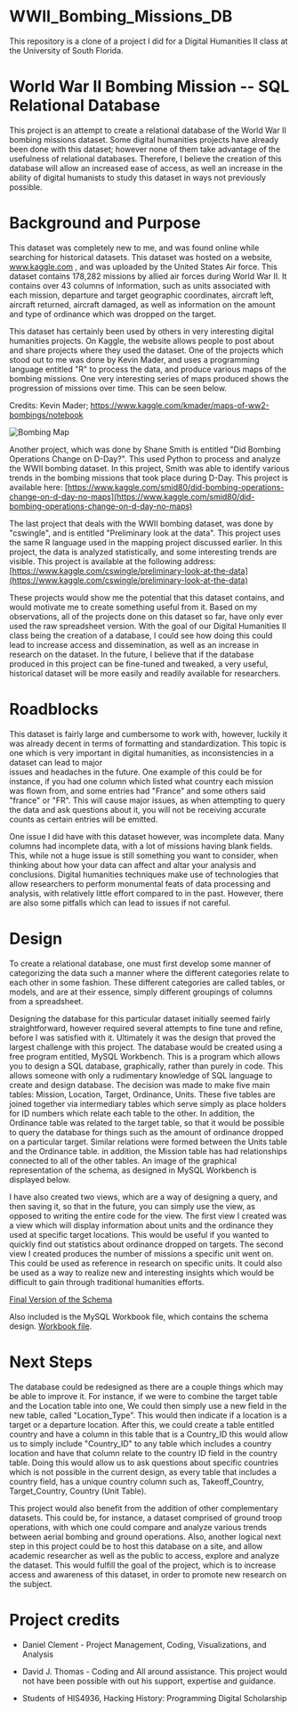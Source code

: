# WWII_Bombing_Missions_DB
This repository is a clone of a project I did for a Digital Humanities II class at the University of South Florida. 

# World War II Bombing Mission -- SQL Relational Database

This project is an attempt to create a relational database of the World War II bombing missions dataset. Some digital
humanities projects have already been done with this dataset; however none of them take advantage of the usefulness
of relational databases. Therefore, I believe the creation of this database will allow an increased ease of access, 
as well an increase in the ability of digital humanists to study this dataset in ways not previously possible.
    
# Background and Purpose

This dataset was completely new to me, and was found online while searching for historical datasets. 
This dataset was hosted on a website, www.kaggle.com , and was uploaded by the United States Air force. 
This dataset contains 178,282 missions by allied air forces during World War II. It contains over 43 columns 
of information, such as units associated with each mission, departure and target geographic coordinates, 
aircraft left, aircraft returned, aircraft damaged, as well as information on the amount and type of
ordinance which was dropped on the target.

This dataset has certainly been used by others in very interesting digital humanities projects. On Kaggle, the 
website allows people to post about and share projects where they used the dataset. One of the projects which 
stood out to me was done by Kevin Mader, and uses a programming language entitled "R" to process the data, and 
produce various maps of the bombing missions. One very interesting series of maps produced shows the progression 
of missions over time. This can be seen below.

Credits: Kevin Mader; https://www.kaggle.com/kmader/maps-of-ww2-bombings/notebook

![Bombing Map](https://github.com/dclement1/WWII_Bombing_Missions_DB/Images/Kevin_Mader_WWII_Bombing_Maps.JPG)

Another project, which was done by Shane Smith is entitled "Did Bombing Operations Change on D-Day?". This used 
Python to process and analyze the WWII bombing dataset. In this project, Smith was able to identify various trends
in the bombing missions that took place during D-Day. This project is available here: 
[https://www.kaggle.com/smid80/did-bombing-operations-change-on-d-day-no-maps](https://www.kaggle.com/smid80/did-bombing-operations-change-on-d-day-no-maps)

The last project that deals with the WWII bombing dataset, was done by "cswingle", and is entitled "Preliminary look
at the data". This project uses the same R language used in the mapping project discussed earlier. In this project, 
the data is analyzed statistically, and some interesting trends are visible. This project is available at the following 
address: [https://www.kaggle.com/cswingle/preliminary-look-at-the-data](https://www.kaggle.com/cswingle/preliminary-look-at-the-data)

These projects would show me the potential that this dataset contains, and would motivate me to create something useful  from it. Based on my observations, all of the projects done on this dataset so far, have only ever used the raw  spreadsheet version. With the goal of our Digital Humanities II class being the creation of a database, I could see 
how doing this could lead to increase access and dissemination, as well as an increase in research on the dataset. In 
the future, I believe that if the database produced in this project can be fine-tuned and tweaked, a very useful, 
historical dataset will be more easily and readily available for researchers.

# Roadblocks
   
This dataset is fairly large and cumbersome to work with, however, luckily it was already decent in terms of formatting and     standardization. This topic is one which is very important in digital humanities, as inconsistencies in a dataset can lead to major    
issues and headaches in the future. One example of this could be for instance, if you had one column which listed what country each     mission was flown from, and some entries had "France" and some others said "france" or "FR". This will cause major issues, as when attempting to query the data and ask questions about it, you will not be receiving accurate counts as certain entries will be emitted.
    
One issue I did have with this dataset however, was incomplete data. Many columns had incomplete data, with a lot of missions having blank fields. This, while not a huge issue is still something you want to consider, when thinking about how your data can affect and altar your analysis and conclusions. Digital humanities techniques make use of technologies that allow researchers to perform monumental feats of data processing and analysis, with relatively little effort compared to in the past. However, there are also some pitfalls which can lead to issues if not careful.

# Design
    
To create a relational database, one must first develop some manner of categorizing the data such a manner where the different categories relate to each other in some fashion. These different categories are called tables, or models, and are at their essence, simply different groupings of columns from a spreadsheet.
    
Designing the database for this particular dataset initially seemed fairly straightforward, however required several attempts to fine tune and refine, before I was satisfied with it. Ultimately it was the design that proved the largest challenge with this project. The database would be created using a free program entitled, MySQL Workbench. This is a program which allows you to design a SQL database, graphically, rather than purely in code. This allows someone with only a rudimentary knowledge of SQL language to create and design database. The decision was made to make five main tables: Mission, Location, Target, Ordinance, Units. These five tables are joined together via intermediary tables which serve simply as place holders for ID numbers which relate each table to the other. In addition, the Ordinance table was related to the target table, so that it would be possible to query the database for things such as the amount of ordinance dropped on a particular target. Similar relations were formed between the Units table and the Ordinance table. in addition, the Mission table has had relationships connected to all of the other tables. An image of the graphical representation of the schema, as designed in MySQL Workbench is displayed below.
    
I have also created two views, which are a way of designing a query, and then saving it, so that in the future, you can simply use the view, as opposed to writing the entire code for the view.
The first view I created was a view which will display information about units and the ordinance they used at specific target locations. This would be useful if you wanted to quickly find out statistics about ordinance dropped on targets.
The second view I created produces the number of missions a specific unit went on. This could be used as reference in research on specific units. It could also be used as a way to realize new and interesting insights which would be difficult to gain through traditional humanities efforts.
    
[Final Version of the Schema](Images/Scheema_Design3.png)
    
    
Also included is the MySQL Workbook file, which contains the schema design.
[Workbook file](Files/WWII_Bombing_DB_Final.mwb).

# Next Steps
    
The database could be redesigned as there are a couple things which may be able to improve it. For instance, if we were to combine the target table and the Location table into one, We could then simply use a new field in the new table, called "Location_Type". This would then indicate if a location is a target or a departure location. After this, we could create a table entitled country and have a column in this table that is a Country_ID this would allow us to simply include "Country_ID" to any table which includes a country location and have that column relate to the country ID field in the country table. Doing this would allow us to ask questions about specific countries which is not possible in the current design, as every table that includes a country field, has a unique country column such as, Takeoff_Country, Target_Country, Country (Unit Table).
    
This project would also benefit from the addition of other complementary datasets. This could be, for instance, a dataset comprised of ground troop operations, with which one could compare and analyze various trends between aerial bombing and ground operations. Also, another logical next step in this project could be to host this database on a site, and allow academic researcher as well as the public to access, explore and analyze the dataset. This would fulfill the goal of the project, which is to increase access and awareness of this dataset, in order to promote new research on the subject.

# Project credits
    
* Daniel Clement - Project Management, Coding, Visualizations, and Analysis
    
* David J. Thomas - Coding and All around assistance.
                    This project would not have been possible with out his support,
                    expertise and guidance. 
    
* Students of HIS4936, Hacking History: Programming Digital Scholarship

    
